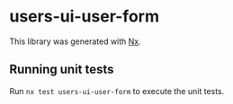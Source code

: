 # users-ui-user-form

This library was generated with [Nx](https://nx.dev).

## Running unit tests

Run `nx test users-ui-user-form` to execute the unit tests.
